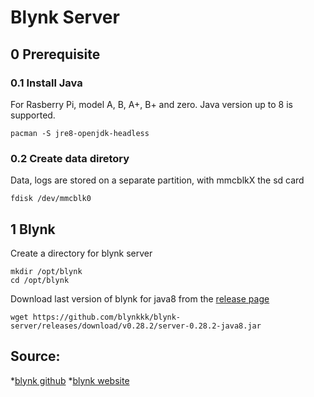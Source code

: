 # Blynk Server

## 0 Prerequisite
### 0.1 Install Java
For Rasberry Pi, model A, B, A+, B+ and zero. Java version up to 8 is supported.
```
pacman -S jre8-openjdk-headless 
```

### 0.2 Create data diretory
Data, logs are stored on a separate partition, with mmcblkX the sd card
```
fdisk /dev/mmcblk0
```



## 1 Blynk
Create a directory for blynk server
```
mkdir /opt/blynk
cd /opt/blynk
```
Download last version of blynk for java8 from the [release page](https://github.com/blynkkk/blynk-server/releases)
```
wget https://github.com/blynkkk/blynk-server/releases/download/v0.28.2/server-0.28.2-java8.jar
```




## Source:
*[blynk github](https://github.com/blynkkk/blynk-server)
*[blynk website](https://www.blynk.cc/)
